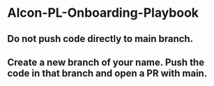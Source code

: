 # Alcon-PL-Onboarding-Playbook
## Do not push code directly to main branch.
## Create a new branch of your name. Push the code in that branch and open a PR with main.
